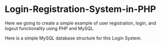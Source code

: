 # Login-Registration-System-in-PHP

Here we going to create a simple example of user registration, login, and logout functionality using PHP and MySQL. 

Here is a simple MySQL database structure for this Login System.
